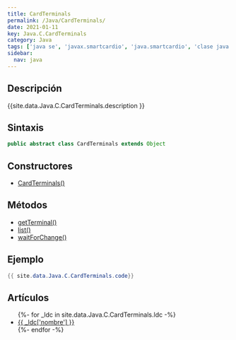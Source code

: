 ```yaml
---
title: CardTerminals
permalink: /Java/CardTerminals/
date: 2021-01-11
key: Java.C.CardTerminals
category: Java
tags: ['java se', 'javax.smartcardio', 'java.smartcardio', 'clase java', 'Java 1.6']
sidebar: 
  nav: java
---
```


## Descripción
{{site.data.Java.C.CardTerminals.description }}

## Sintaxis
~~~java
public abstract class CardTerminals extends Object
~~~

## Constructores
* [CardTerminals()](/Java/CardTerminals/CardTerminals/)

## Métodos
* [getTerminal()](/Java/CardTerminals/getTerminal/)
* [list()](/Java/CardTerminals/list/)
* [waitForChange()](/Java/CardTerminals/waitForChange/)

## Ejemplo
~~~java
{{ site.data.Java.C.CardTerminals.code}}
~~~

## Artículos
<ul>
{%- for _ldc in site.data.Java.C.CardTerminals.ldc -%}
   <li>
       <a href="{{_ldc['url'] }}">{{ _ldc['nombre'] }}</a>
   </li>
{%- endfor -%}
</ul>
